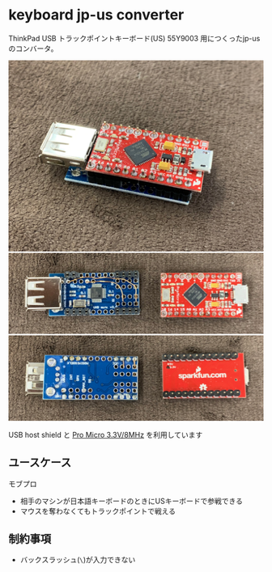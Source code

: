 # keyboard jp-us converter

ThinkPad USB トラックポイントキーボード(US) 55Y9003 用につくったjp-usのコンバータ。

![overview](overview.jpg)
![top](top.jpg)
![bottom](bottom.jpg)

USB host shield と [Pro Micro 3.3V/8MHz](https://www.switch-science.com/catalog/1622/) を利用しています

## ユースケース

モブプロ

- 相手のマシンが日本語キーボードのときにUSキーボードで参戦できる
- マウスを奪わなくてもトラックポイントで戦える


## 制約事項

- バックスラッシュ(`\`)が入力できない